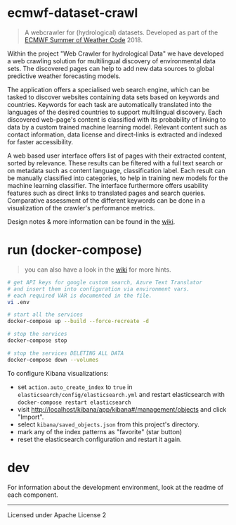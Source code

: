 # ecmwf-dataset-crawl
> A webcrawler for (hydrological) datasets.
> Developed as part of the [ECMWF Summer of Weather Code](https://esowc.ecmwf.int) 2018.

Within the project "Web Crawler for hydrological Data" we have developed a web
crawling solution for multilingual discovery of environmental data sets.
The discovered pages can help to add new data sources to global predictive
weather forecasting models.

The application offers a specialised web search engine, which can be tasked to
discover websites containing data sets based on keywords and countries.
Keywords for each task are automatically translated into the languages of the
desired countries to support multilingual discovery.
Each discovered web-page's content is classified with its probability of linking
to data by a custom trained machine learning model.
Relevant content such as contact information, data license and direct-links is
extracted and indexed for faster accessibility.

A web based user interface offers list of pages with their extracted content,
sorted by relevance. These results can be filtered with a full text search or
on metadata such as content language, classification label.
Each result can be manually classified into categories, to help in training new
models for the machine learning classifier.
The interface furthermore offers usability features such as direct links to
translated pages and search queries.
Comparative assessment of the different keywords can be done in a visualization
of the crawler's performance metrics.

Design notes & more information can be found in the [wiki](https://github.com/52north/ecmwf-dataset-crawl/wiki).

# run (docker-compose)
> you can also have a look in the [wiki](https://github.com/52North/ecmwf-dataset-crawl/wiki/docker-compose-deployment) for more hints.

```sh
# get API keys for google custom search, Azure Text Translator
# and insert them into configuration via environment vars.
# each required VAR is documented in the file.
vi .env

# start all the services
docker-compose up --build --force-recreate -d

# stop the services
docker-compose stop

# stop the services DELETING ALL DATA
docker-compose down --volumes
```

To configure Kibana visualizations:

- set `action.auto_create_index` to `true` in `elasticsearch/config/elasticsearch.yml`
    and restart elasticsearch with `docker-compose restart elasticsearch`
- visit <http://localhost/kibana/app/kibana#/management/objects> and click "Import".
- select `kibana/saved_objects.json` from this project's directory.
- mark any of the index patterns as "favorite" (star button)
- reset the elasticsearch configuration and restart it again.

# dev
For information about the development environment, look  at the readme of each
component.

---

Licensed under Apache License 2
